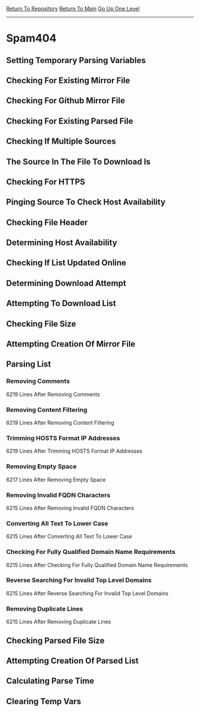 [Return To Repository](https://github.com/deathbybandaid/piholeparser/)
[Return To Main](https://github.com/deathbybandaid/piholeparser/blob/master/RecentRunLogs/Mainlog.md)
[Go Up One Level](https://github.com/deathbybandaid/piholeparser/blob/master/RecentRunLogs/TopLevelScripts/30-Processing-Blacklists.md)
____________________________________
# Spam404
## Setting Temporary Parsing Variables
## Checking For Existing Mirror File
## Checking For Github Mirror File
## Checking For Existing Parsed File
## Checking If Multiple Sources
## The Source In The File To Download Is
## Checking For HTTPS
## Pinging Source To Check Host Availability
## Checking File Header
## Determining Host Availability
## Checking If List Updated Online
## Determining Download Attempt
## Attempting To Download List
## Checking File Size
## Attempting Creation Of Mirror File
## Parsing List
### Removing Comments
6219 Lines After Removing Comments
### Removing Content Filtering
6219 Lines After Removing Content Filtering
### Trimming HOSTS Format IP Addresses
6219 Lines After Trimming HOSTS Format IP Addresses
### Removing Empty Space
6217 Lines After Removing Empty Space
### Removing Invalid FQDN Characters
6215 Lines After Removing Invalid FQDN Characters
### Converting All Text To Lower Case
6215 Lines After Converting All Text To Lower Case
### Checking For Fully Qualified Domain Name Requirements
6215 Lines After Checking For Fully Qualified Domain Name Requirements
### Reverse Searching For Invalid Top Level Domains
6215 Lines After Reverse Searching For Invalid Top Level Domains
### Removing Duplicate Lines
6215 Lines After Removing Duplicate Lines
## Checking Parsed File Size
## Attempting Creation Of Parsed List
## Calculating Parse Time
## Clearing Temp Vars
